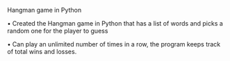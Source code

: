 Hangman game in Python

• Created the Hangman game in Python that has a list of words and picks a random one for the player to guess

• Can play an unlimited number of times in a row, the program keeps track of total wins and losses.
